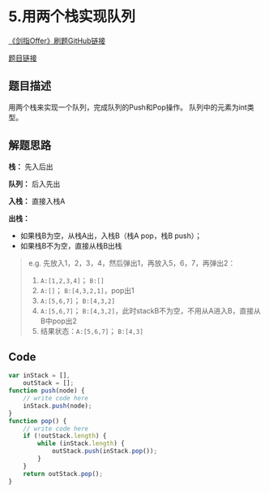 # 5.用两个栈实现队列

[《剑指Offer》刷题GitHub链接](https://github.com/zhning12/Coding-Interviews)

[题目链接](https://www.nowcoder.com/practice/54275ddae22f475981afa2244dd448c6?tpId=13&tqId=11158&tPage=1&rp=1&ru=/ta/coding-interviews&qru=/ta/coding-interviews/question-ranking)

## 题目描述
用两个栈来实现一个队列，完成队列的Push和Pop操作。 队列中的元素为int类型。

## 解题思路
**栈：** 先入后出

**队列：** 后入先出

**入栈：** 直接入栈A

**出栈：**
- 如果栈B为空，从栈A出，入栈B（栈A pop，栈B push）；
- 如果栈B不为空，直接从栈B出栈

> e.g. 先放入1，2，3，4，然后弹出1，再放入5，6，7，再弹出2：
> 1. `A:[1,2,3,4]`； `B:[]`
> 2. `A:[]`； `B:[4,3,2,1]`，pop出1
> 3. `A:[5,6,7]`； `B:[4,3,2]`
> 4. `A:[5,6,7]`； `B:[4,3,2]`，此时stackB不为空，不用从A进入B，直接从B中pop出2
> 5. 结果状态：`A:[5,6,7]`； `B:[4,3]`

## Code
```javascript
var inStack = [],
    outStack = [];
function push(node) {
    // write code here
    inStack.push(node);
}
function pop() {
    // write code here
    if (!outStack.length) {
        while (inStack.length) {
            outStack.push(inStack.pop());
        }
    }
    return outStack.pop();
}
```
